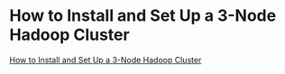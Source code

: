 # How to Install and Set Up a 3-Node Hadoop Cluster

[How to Install and Set Up a 3-Node Hadoop Cluster](https://www.linode.com/docs/databases/hadoop/how-to-install-and-set-up-hadoop-cluster/?__cf_chl_captcha_tk__=6487e33042e57bfb68cf1bcc63def4c9e79d4399-1600414140-0-AdxmASzP6XyVT5Gm-XT5qBsCEOlk2BwRpqtpzgeAMYuFKhXkHVsOBvKyle93d4lWYbZolPBMLHBwxr5SKmE834z3JNhGy5chJl3cPODa4x51wlxcXh024bSKLTw3ffk_S0Iq7a1G1mmhCPjkEPfI_bN-HBtcPVg-9UygJfVUIbAPKHz3iz6lLT621zQ2smaubs4RbsninSCaZnWSQK1nCtruj-b4m-mTvtbGducXvEiIPGQcSyZNF5_8GCLkQvk2Gks7W_szBH9BTr4z8jmsIvK7scfg7d1jJAPNsO5eK3DOOGuZHaiTLemCJrOYAA6oFhMV-jp--JnJd7xf2QHSIAhnPGq6TOtKGQqPCWhAiixvIFKM58Xi0N-Kg2bXbhIPbs5wHLz1E7SP5nGKrnSBmW0dX3RoqrEJZ97g9nRFge2bDfpy1LJ_FgK1t32XPEtO3sXmJwCUTj-xTuh4tQ_5zh6aEiOfEZoIrGj58vgaugtSRfhRAkMept2yaPeX7LiGsPehgDTUKn7hHvZg9akrJrHiiYhz_muV_dO6dI1saqZ7hLYejxKlOSYaTm1dajo5bcNTb7eAovFlmVk65PqqisSzDwFsbHYCjzq49HCqAQSe6Pa_vugzRWdneGr8NKfylg)



